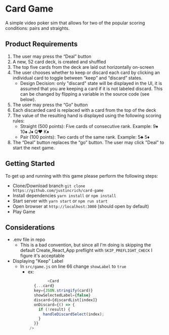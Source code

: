 # Card Game
A simple video poker sim that allows for two of the popular scoring conditions: pairs and straights. 

## Product Requirements
1. The user may press the “Deal” button
1. A new, 52 card deck, is created and shuffled
1. The top five cards from the deck are laid out horizontally on-screen
1. The user chooses whether to keep or discard each card by clicking an individual card to toggle between “keep” and “discard” states.
    * Design Decision: only "discard" state will be displayed in the UI, it is assumed that you are keeping a card if it is not labeled discard. This can be changed by flipping a variable in the source code (see below).
1. The user may press the “Go” button
1. Each discarded card is replaced with a card from the top of the deck
1. The value of the resulting hand is displayed using the following scoring rules:
    * Straight (500 points): Five cards of consecutive rank. Example: 9:spades: 10:spades: J:diamonds: Q:hearts: K:diamonds:
    * Pair (100 points): Two cards of the same rank. Example: 5:clubs: 5:diamonds:
1. The “Deal” button replaces the “go” button. The user may click "Deal" to start the next game.


## Getting Started

To get up and running with this game please perform the following steps:

* Clone/Download branch
```git clone https://github.com/justincrich/card-game```
* Install dependencies
```yarn install```
or
```npm install```
* Start server with ```yarn start``` or ```npm run start```
* Open browser at ```http://localhost:3000``` (should open by default)
* Play Game

## Considerations
* .env file in repo
    * This is a bad convention, but since all I'm doing is skipping the default Create_React_App preflight with ```SKIP_PREFLIGHT_CHECK``` I figure it's acceptable
* Displaying "Keep" Label
    * In ```src/game.js``` on line 66 change ```showLabel``` to ```true```
        * ex:
        ```javascript
                    <Card
              {...card}
              key={JSON.stringify(card)}
              showSelectedLabel={false}
              discard={discardList[index]}
              onDiscard={() => {
                if (!result) {
                  handleDiscardSelect(index);
                }
              }}
            />
        ```